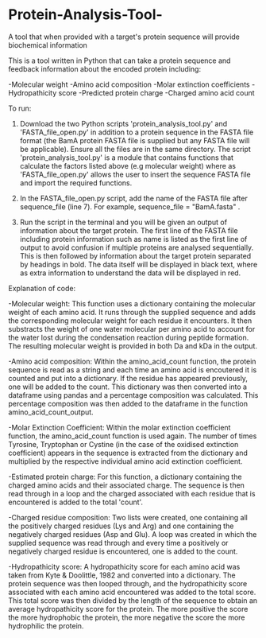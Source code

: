 # Protein-Analysis-Tool-
A tool that when provided with a target's protein sequence will provide biochemical information 

This is a tool written in Python that can take a protein sequence and feedback information about the encoded protein including:

-Molecular weight
-Amino acid composition 
-Molar extinction coefficients 
-Hydropathicity score
-Predicted protein charge
-Charged amino acid count

To run:

1. Download the two Python scripts 'protein_analysis_tool.py' and 'FASTA_file_open.py' in addition to a protein sequence in the FASTA file format (the BamA protein FASTA file is supplied but any FASTA file will be applicable). Ensure all the files are in the same directory. The script 'protein_analysis_tool.py' is a module that contains functions that calculate the factors listed above (e.g molecular weight) where as 'FASTA_file_open.py' allows the user to insert the sequence FASTA file and import the required functions. 

2. In the FASTA_file_open.py script, add the name of the FASTA file after sequence_file (line 7). For example, sequence_file = "BamA.fasta" .

3. Run the script in the terminal and you will be given an output of information about the target protein. The first line of the FASTA file including protein information such as name is listed as the first line of output to avoid confusion if multiple proteins are analysed sequentially. This is then followed by information about the target protein separated by headings in bold. The data itself will be displayed in black text, where as extra information to understand the data will be displayed in red. 

Explanation of code: 

-Molecular weight:
This function uses a dictionary containing the molecular weight of each amino acid. It runs through the supplied sequence and adds  the corresponding molecular weight for each residue it encounters. It then substracts the weight of one water molecular per amino acid to account for the water lost during the condensation reaction during peptide formation. The resulting molecular weight is provided in both Da and kDa in the output. 

-Amino acid composition:
Within the amino_acid_count function, the protein sequence is read as a string and each time an amino acid is encoutered it is counted and put into a dictionary. If the residue has appeared previously, one will be added to the count. This dictionary was then converted into a dataframe using pandas and a percentage composition was calculated. This percentage composition was then added to the dataframe in the function amino_acid_count_output. 

-Molar Extinction Coefficient:
Within the molar extinction coefficient function, the amino_acid_count function is used again. The number of times Tyrosine, Tryptophan or Cystine (in the case of the oxidised extinction coefficient) appears in the sequence is extracted from the dictionary and multiplied by the respective individual amino acid extinction coefficient. 

-Estimated protein charge:
For this function, a dictionary containing the charged amino acids and their associated charge. The sequence is then read through in a loop and the charged associated with each residue that is encountered is added to the total 'count'. 

-Charged residue composition:
Two lists were created, one containing all the positively charged residues (Lys and Arg) and one containing the negatively charged residues (Asp and Glu). A loop was created in which the supplied sequence was read through and every time a positively or negatively charged residue is encountered, one is added to the count. 

-Hydropathicity score:
A hydropathicity score for each amino acid was taken from Kyte & Doolittle, 1982 and converted into a dictionary. The protein sequence was then looped through, and the hydropathicity score associated with each amino acid encountered was added to the total score. This total score was then divided by the length of the sequence to obtain an average hydropathicity score for the protein. The more positive the score the more hydrophobic the protein, the more negative the score the more hydrophilic the protein. 

